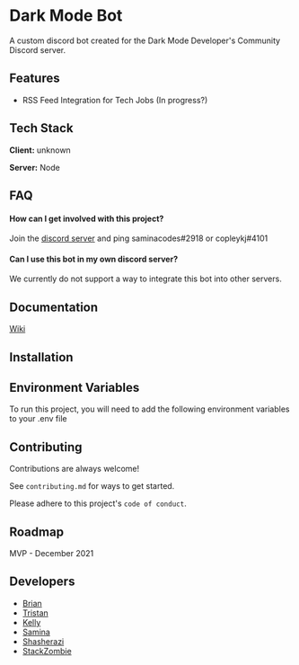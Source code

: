 
# Dark Mode Bot

A custom discord bot created for the Dark Mode Developer's
Community Discord server.
## Features

- RSS Feed Integration for Tech Jobs (In progress?)
## Tech Stack

**Client:** unknown

**Server:** Node

## FAQ

#### How can I get involved with this project?

Join the [discord server](https://discord.gg/UVBjy5SB45) and ping saminacodes#2918 or copleykj#4101

#### Can I use this bot in my own discord server?

We currently do not support a way to integrate this bot into other servers.
  
## Documentation

[Wiki](https://github.com/saminacodes/Dark-Mode-Bot/wiki)
## Installation


    
## Environment Variables

To run this project, you will need to add the following environment variables to your .env file

  
## Contributing

Contributions are always welcome!

See `contributing.md` for ways to get started.

Please adhere to this project's `code of conduct`.

  
## Roadmap

MVP - December 2021
  
## Developers

- [Brian](https://www.github.com/BrianSpencerDev)
- [Tristan](https://www.github.com/thePlebDev)
- [Kelly](https://www.github.com/copleykj)
- [Samina](https://www.github.com/saminacodes)
- [Shasherazi](https://github.com/shasherazi)
- [StackZombie](https://github.com/StackZombie)
